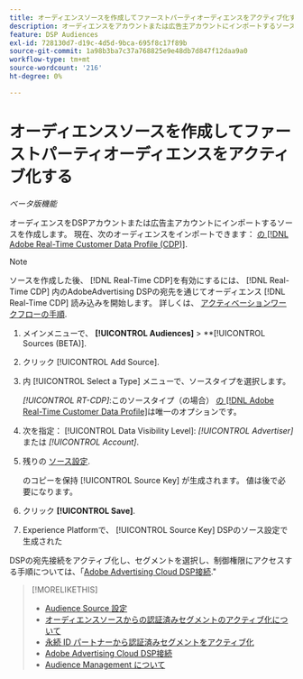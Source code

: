 ```yaml
---
title: オーディエンスソースを作成してファーストパーティオーディエンスをアクティブ化する
description: オーディエンスをアカウントまたは広告主アカウントにインポートするソースを作成する方法を説明します。
feature: DSP Audiences
exl-id: 728130d7-d19c-4d5d-9bca-695f8c17f89b
source-git-commit: 1a98b3ba7c37a768825e9e48db7d847f12daa9a0
workflow-type: tm+mt
source-wordcount: '216'
ht-degree: 0%

---
```


# オーディエンスソースを作成してファーストパーティオーディエンスをアクティブ化する

*ベータ版機能*

<!-- Will this remain for admin users/Adobe account teams only? -->

オーディエンスをDSPアカウントまたは広告主アカウントにインポートするソースを作成します。 現在、次のオーディエンスをインポートできます： [の [!DNL Adobe Real-Time Customer Data Profile (CDP)]](https://experienceleague.adobe.com/docs/experience-platform/rtcdp/overview.html).

>[!NOTE]
>
>ソースを作成した後、 [!DNL Real-Time CDP]を有効にするには、 [!DNL Real-Time CDP] 内のAdobeAdvertising DSPの宛先を通じてオーディエンス [!DNL Real-Time CDP] 読み込みを開始します。 詳しくは、 [アクティベーションワークフローの手順](source-about.md#workflow-sources).

1. メインメニューで、 **[!UICONTROL Audiences]** > **[!UICONTROL Sources (BETA)].

1. クリック [!UICONTROL Add Source].

1. 内 [!UICONTROL Select a Type] メニューで、ソースタイプを選択します。

   *[!UICONTROL RT-CDP]*:このソースタイプ（の場合） [の [!DNL Adobe Real-Time Customer Data Profile]](source-about.md)は唯一のオプションです。

1. 次を指定： [!UICONTROL Data Visibility Level]: *[!UICONTROL Advertiser]* または *[!UICONTROL Account]*.

1. 残りの [ソース設定](source-settings.md).

   のコピーを保持 [!UICONTROL Source Key] が生成されます。 値は後で必要になります。

1. クリック **[!UICONTROL Save]**.

1. Experience Platformで、 [!UICONTROL Source Key] DSPのソース設定で生成された

DSPの宛先接続をアクティブ化し、セグメントを選択し、制御権限にアクセスする手順については、「[Adobe Advertising Cloud DSP接続](https://experienceleague.adobe.com/docs/experience-platform/destinations/catalog/advertising/adobe-advertising-connection.html).&quot;

>[!MORELIKETHIS]
>
>* [Audience Source 設定](source-settings.md)
>* [オーディエンスソースからの認証済みセグメントのアクティブ化について](source-about.md)
>* [永続 ID パートナーから認証済みセグメントをアクティブ化](source-durable-id.md)<!-- title?-->
>* [Adobe Advertising Cloud DSP接続](https://experienceleague.adobe.com/docs/experience-platform/destinations/catalog/advertising/adobe-advertising-connection.html)
>* [Audience Management について](/help/dsp/audiences/audience-about.md)

